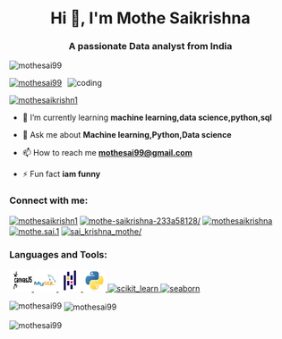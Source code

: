 <h1 align="center">Hi 👋, I'm Mothe Saikrishna</h1>
<h3 align="center">A passionate Data analyst from India</h3>
<p align="left"> <img src="https://komarev.com/ghpvc/?username=mothesai99&label=Profile%20views&color=0e75b6&style=flat" alt="mothesai99" /> </p>
<img align="right" alt="coding" width="400" src="https://user-images.githubusercontent.com/55389276/140866485-8fb1c876-9a8f-4d6a-98dc-08c4981eaf70.gif">

<p align="left"> <a href="https://github.com/ryo-ma/github-profile-trophy"><img src="https://github-profile-trophy.vercel.app/?username=mothesai99" alt="mothesai99" /></a> </p>

<p align="left"> <a href="https://twitter.com/mothesaikrishn1" target="blank"><img src="https://img.shields.io/twitter/follow/mothesaikrishn1?logo=twitter&style=for-the-badge" alt="mothesaikrishn1" /></a> </p>

- 🌱 I’m currently learning **machine learning,data science,python,sql**

- 💬 Ask me about **Machine learning,Python,Data science**

- 📫 How to reach me **mothesai99@gmail.com**

- ⚡ Fun fact **iam funny**

<h3 align="left">Connect with me:</h3>
<p align="left">
<a href="https://twitter.com/mothesaikrishn1" target="blank"><img align="center" src="https://raw.githubusercontent.com/rahuldkjain/github-profile-readme-generator/master/src/images/icons/Social/twitter.svg" alt="mothesaikrishn1" height="30" width="40" /></a>
<a href="https://linkedin.com/in/mothe-saikrishna-233a58128/" target="blank"><img align="center" src="https://raw.githubusercontent.com/rahuldkjain/github-profile-readme-generator/master/src/images/icons/Social/linked-in-alt.svg" alt="mothe-saikrishna-233a58128/" height="30" width="40" /></a>
<a href="https://kaggle.com/mothesaikrishna" target="blank"><img align="center" src="https://raw.githubusercontent.com/rahuldkjain/github-profile-readme-generator/master/src/images/icons/Social/kaggle.svg" alt="mothesaikrishna" height="30" width="40" /></a>
<a href="https://fb.com/mothe.sai.1" target="blank"><img align="center" src="https://raw.githubusercontent.com/rahuldkjain/github-profile-readme-generator/master/src/images/icons/Social/facebook.svg" alt="mothe.sai.1" height="30" width="40" /></a>
<a href="https://instagram.com/sai_krishna_mothe/" target="blank"><img align="center" src="https://raw.githubusercontent.com/rahuldkjain/github-profile-readme-generator/master/src/images/icons/Social/instagram.svg" alt="sai_krishna_mothe/" height="30" width="40" /></a>
</p>

<h3 align="left">Languages and Tools:</h3>
<p align="left"> <a href="https://canvasjs.com" target="_blank" rel="noreferrer"> <img src="https://raw.githubusercontent.com/Hardik0307/Hardik0307/master/assets/canvasjs-charts.svg" alt="canvasjs" width="40" height="40"/> </a> <a href="https://www.mysql.com/" target="_blank" rel="noreferrer"> <img src="https://raw.githubusercontent.com/devicons/devicon/master/icons/mysql/mysql-original-wordmark.svg" alt="mysql" width="40" height="40"/> </a> <a href="https://pandas.pydata.org/" target="_blank" rel="noreferrer"> <img src="https://raw.githubusercontent.com/devicons/devicon/2ae2a900d2f041da66e950e4d48052658d850630/icons/pandas/pandas-original.svg" alt="pandas" width="40" height="40"/> </a> <a href="https://www.python.org" target="_blank" rel="noreferrer"> <img src="https://raw.githubusercontent.com/devicons/devicon/master/icons/python/python-original.svg" alt="python" width="40" height="40"/> </a> <a href="https://scikit-learn.org/" target="_blank" rel="noreferrer"> <img src="https://upload.wikimedia.org/wikipedia/commons/0/05/Scikit_learn_logo_small.svg" alt="scikit_learn" width="40" height="40"/> </a> <a href="https://seaborn.pydata.org/" target="_blank" rel="noreferrer"> <img src="https://seaborn.pydata.org/_images/logo-mark-lightbg.svg" alt="seaborn" width="40" height="40"/> </a> </p>

<p><img align="left" src="https://github-readme-stats.vercel.app/api/top-langs?username=mothesai99&show_icons=true&locale=en&layout=compact" alt="mothesai99" /></p>

<p>&nbsp;<img align="center" src="https://github-readme-stats.vercel.app/api?username=mothesai99&show_icons=true&locale=en" alt="mothesai99" /></p>

<p><img align="center" src="https://github-readme-streak-stats.herokuapp.com/?user=mothesai99&" alt="mothesai99" /></p>
